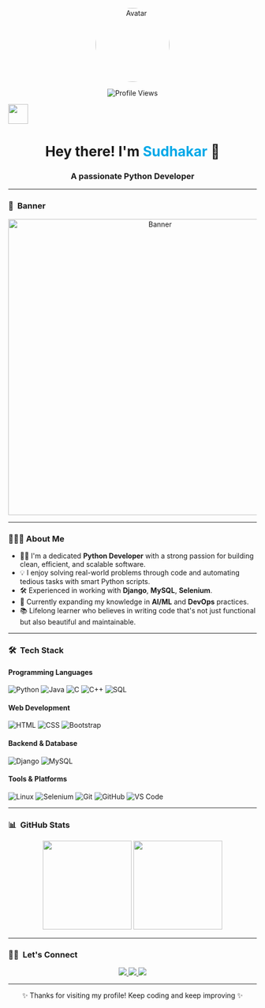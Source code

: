 <!-- Avatar and Views -->
<p align="center">
  <img src="https://avatars.githubusercontent.com/u/110445740?v=4" width="150" height="150" alt="Avatar" style="border-radius: 50%" />
</p>
<p align="center">
  <img src="https://komarev.com/ghpvc/?username=sudhakarsk&label=Profile%20views&color=0e75b6&style=flat" alt="Profile Views" />
</p>

<!-- Header -->
<img src="https://raw.githubusercontent.com/AVS1508/AVS1508/master/assets/Hand-Wave.gif" width="40"/>  
<h1 align="center">Hey there! I'm <span style="color:#00A8E8">Sudhakar</span> 👋</h1>
<h3 align="center">A passionate Python Developer</h3>

---

### 🌄 &nbsp;Banner

<p align="center">
  <img width="600" src="https://github.com/user-attachments/assets/956efcdd-bb25-4cf2-8eb8-8ffeb3cdef7a" alt="Banner"/>
</p>

---

### 👨🏻‍💻 About Me
- 🧑‍💻 I'm a dedicated **Python Developer** with a strong passion for building clean, efficient, and scalable software.
- 💡 I enjoy solving real-world problems through code and automating tedious tasks with smart Python scripts.
- 🛠️ Experienced in working with **Django**, **MySQL**, **Selenium**.
- 🌱 Currently expanding my knowledge in **AI/ML** and **DevOps** practices.
- 📚 Lifelong learner who believes in writing code that's not just functional but also beautiful and maintainable.
---

### 🛠️ &nbsp;Tech Stack

#### Programming Languages
![Python](https://img.shields.io/badge/Python-3670A0?style=for-the-badge&logo=python&logoColor=ffdd54)
![Java](https://img.shields.io/badge/Java-ED8B00?style=for-the-badge&logo=java&logoColor=white)
![C](https://img.shields.io/badge/C-00599C?style=for-the-badge&logo=c&logoColor=white)
![C++](https://img.shields.io/badge/C++-00599C?style=for-the-badge&logo=c%2B%2B&logoColor=white)
![SQL](https://img.shields.io/badge/SQL-336791?style=for-the-badge&logo=postgresql&logoColor=white)

#### Web Development
![HTML](https://img.shields.io/badge/HTML5-E34F26?style=for-the-badge&logo=html5&logoColor=white)
![CSS](https://img.shields.io/badge/CSS3-1572B6?style=for-the-badge&logo=css3&logoColor=white)
![Bootstrap](https://img.shields.io/badge/Bootstrap-563D7C?style=for-the-badge&logo=bootstrap&logoColor=white)

#### Backend & Database
![Django](https://img.shields.io/badge/Django-092E20?style=for-the-badge&logo=django&logoColor=white)
![MySQL](https://img.shields.io/badge/MySQL-00000F?style=for-the-badge&logo=mysql&logoColor=white)

#### Tools & Platforms
![Linux](https://img.shields.io/badge/Linux-FCC624?style=for-the-badge&logo=linux&logoColor=black)
![Selenium](https://img.shields.io/badge/Selenium-43B02A?style=for-the-badge&logo=selenium&logoColor=white)
![Git](https://img.shields.io/badge/Git-F05032?style=for-the-badge&logo=git&logoColor=white)
![GitHub](https://img.shields.io/badge/GitHub-181717?style=for-the-badge&logo=github&logoColor=white)
![VS Code](https://img.shields.io/badge/VS%20Code-007ACC?style=for-the-badge&logo=visual-studio-code&logoColor=white)

---

### 📊 &nbsp;GitHub Stats

<p align="center">
  <img height="180em" src="https://github-readme-stats.vercel.app/api?username=sudhakarsk6&show_icons=true&theme=algolia&include_all_commits=true&count_private=true"/>
  <img height="180em" src="https://github-readme-stats.vercel.app/api/top-langs/?username=sudhakarsk6&layout=compact&langs_count=8&theme=algolia"/>
</p>

---

### 🤝🏻 &nbsp;Let's Connect

<p align="center">
  <a href="https://linkedin.com/in/yourlinkedin">
    <img src="https://img.shields.io/badge/LinkedIn-blue?style=for-the-badge&logo=linkedin&logoColor=white"/>
  </a>
  <a href="mailto:youremail@example.com">
    <img src="https://img.shields.io/badge/Gmail-D14836?style=for-the-badge&logo=gmail&logoColor=white"/>
  </a>
  <a href="https://instagram.com/yourhandle">
    <img src="https://img.shields.io/badge/Instagram-E4405F?style=for-the-badge&logo=instagram&logoColor=white"/>
  </a>
</p>

---

<p align="center">✨ Thanks for visiting my profile! Keep coding and keep improving ✨</p>

